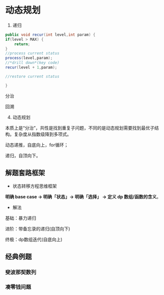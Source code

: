 # 动态规划



1. 递归

```java
public void recur(int level,int param) {
if(level > MAX) {
    return;
}
//process current status
process(level,param);
//*drill down*(key code)
recur(level + 1,param);

//restore current status

}
```



分治

回溯





4. 动态规划

本质上是“分治”，共性是找到重复子问题，不同的是动态规划需要找到最优子结构。复杂度从指数级降到多项式。

动态递推，自底向上，for循环；

递归，自顶向下。





## 解题套路框架

+ 状态转移方程思维框架

**明确 base case -> 明确「状态」-> 明确「选择」 -> 定义 dp 数组/函数的含义**。



+ 解法

基础：暴力递归

进阶：带备忘录的递归(自顶向下)

终极：dp数组迭代(自底向上)



## 经典例题



### 斐波那契数列





### 凑零钱问题





